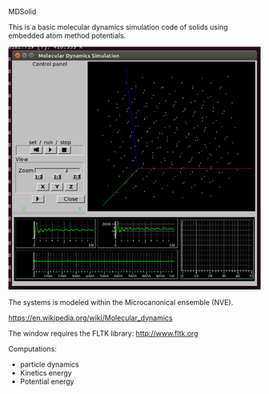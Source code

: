 MDSolid

This is a basic molecular dynamics simulation code
of solids using embedded atom method potentials.


<img src="https://github.com/eetorres/mdsolid/blob/master/screenshot.png?raw=true" alt="Main GUI"> 

The systems is modeled within the Microcanonical ensemble (NVE).

https://en.wikipedia.org/wiki/Molecular_dynamics

The window requires the FLTK library: http://www.fltk.org

Computations:
- particle dynamics
- Kinetics energy
- Potential energy


